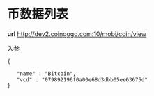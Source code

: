 # 币数据列表 #
**url**
http://dev2.coingogo.com:10/mobi/coin/view

入参

	{

	   "name" : "Bitcoin",
	   "vcd" : "079892196f0a00e68d3dbb05ee63675d"
	}


